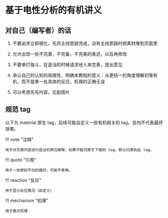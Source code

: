 # 

# 基于电性分析的有机讲义

## 对自己（编写者）的话

1. 不要追求立即细化，先将主线思路完成，没有主线思路时把素材堆到页面里

2. 允许出现一些不完善，不完备，不完美的表述，以后再修改

3. 不要单打独斗，在适当的时候请求他人来完善，提出意见

4. 承认自己的认知的局限性，明确本教程的意义：从更统一的角度理解初等有机，而不是某一处具体的反应，机理的正确无误

5. 可以考虑先写内容，后配图片

## 规范 tag 

以下为 material 原生 tag，后续可能自定义一些有机相关的 tag。且均不代表最终效果。

!!! note "注释"

    用于对文章内容进行适当的原位解释，如果不能归类于下面的 tag，默认归类到此 tag。

!!! quote "引用"
    
    用于一些原封不动的摘抄，可能不常用。

!!! reaction "反应"

    用于显示反应情况（自定义）

!!! mechanism "机理"

    用于展示机理